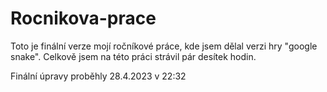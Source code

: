 # Rocnikova-prace
Toto je finální verze mojí ročníkové práce, kde jsem dělal verzi hry "google snake". Celkově jsem na této práci strávil pár desítek hodin.

Finální úpravy proběhly 28.4.2023 v 22:32
